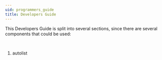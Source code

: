 ```yaml
---
uid: programmers_guide
title: Developers Guide
---
```


This Developers Guide is split into several sections, since there are several components that could be used:

 
1. autolist
